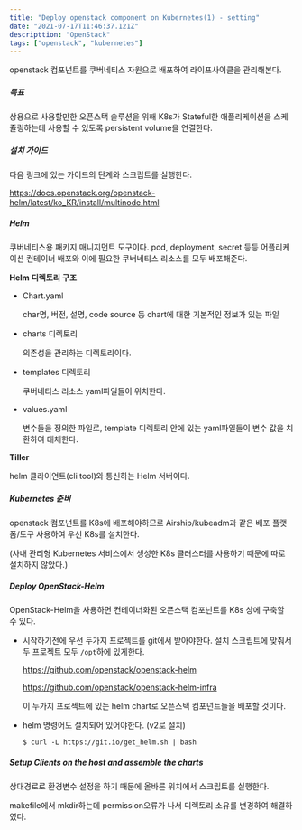 ```yaml
---
title: "Deploy openstack component on Kubernetes(1) - setting"
date: "2021-07-17T11:46:37.121Z"
descripttion: "OpenStack"
tags: ["openstack", "kubernetes"]
---
```


openstack 컴포넌트를 쿠버네티스 자원으로 배포하여 라이프사이클을 관리해본다.

##### 목표

상용으로 사용할만한 오픈스택 솔루션을 위해 K8s가 Stateful한 애플리케이션을 스케쥴링하는데 사용할 수 있도록 persistent volume을 연결한다.

##### 설치 가이드

다음 링크에 있는 가이드의 단계와 스크립트를 실행한다.

https://docs.openstack.org/openstack-helm/latest/ko_KR/install/multinode.html

##### Helm

쿠버네티스용 패키지 매니지먼트 도구이다. pod, deployment, secret 등등 어플리케이션 컨테이너 배포와 이에 필요한 쿠버네티스 리소스를 모두 배포해준다.

**Helm 디렉토리 구조**

- Chart.yaml

  char명, 버전, 설명, code source 등 chart에 대한 기본적인 정보가 있는 파일

- charts 디렉토리

  의존성을 관리하는 디렉토리이다.

- templates 디렉토리

  쿠버네티스 리소스 yaml파일들이 위치한다.

- values.yaml

  변수들을 정의한 파일로, template 디렉토리 안에 있는 yaml파일들이 변수 값을 치환하여 대체한다.

**Tiller**

helm 클라이언트(cli tool)와 통신하는 Helm 서버이다.

##### Kubernetes 준비

openstack 컴포넌트를 K8s에 배포해야하므로 Airship/kubeadm과 같은 배포 플랫폼/도구 사용하여 우선 K8s를 설치한다.

(사내 관리형 Kubernetes 서비스에서 생성한 K8s 클러스터를 사용하기 때문에 따로 설치하지 않았다.)

##### Deploy OpenStack-Helm

OpenStack-Helm을 사용하면 컨테이너화된 오픈스택 컴포넌트를 K8s 상에 구축할 수 있다.

- 시작하기전에 우선 두가지 프로젝트를 git에서 받아야한다. 설치 스크립트에 맞춰서 두 프로젝트 모두 `/opt`하에 있게한다.

  https://github.com/openstack/openstack-helm

  https://github.com/openstack/openstack-helm-infra

  이 두가지 프로젝트에 있는 helm chart로 오픈스택 컴포넌트들을 배포할 것이다.

- helm 명령어도 설치되어 있어야한다. (v2로 설치)

  `$ curl -L https://git.io/get_helm.sh | bash`

##### Setup Clients on the host and assemble the charts

상대경로로 환경변수 설정을 하기 때문에 올바른 위치에서 스크립트를 실행한다.

makefile에서 mkdir하는데 permission오류가 나서 디렉토리 소유를 변경하여 해결하였다.
